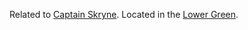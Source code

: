 ---
---

Related to [Captain Skryne](Captain%20Skryne.md). Located in the [Lower Green](../Locations/Cloud%20Sea/Shards/Gramerai/Lower%20Green.md).
